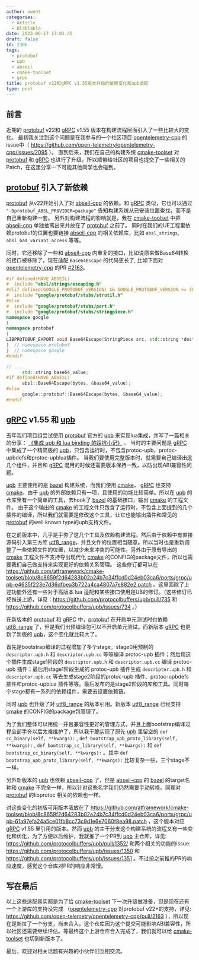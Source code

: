 ```yaml
---
author: owent
categories:
  - Article
  - Blablabla
date: 2023-06-17 17:01:45
draft: false
id: 2306
tags: 
  - protobuf
  - upb
  - abseil
  - cmake-toolset
  - grpc
title: protobuf v22和gRPC v1.55版本升级的依赖变化和upb适配
type: post
---
```


## 前言

近期的 [protobuf][2] v22和 [gRPC][3] v1.55 版本在构建流程层面引入了一些比较大的变化。
最初我关注到这个问题是在我参与的一个社区项目 [opentelemetry-cpp][4] 的issue中（ <https://github.com/open-telemetry/opentelemetry-cpp/issues/2095> ）。
直到后来，我们在自己的构建系统 [cmake-toolset][1] 对 [protobuf][2] 和 [gRPC][3] 也进行了升级。所以顺带给社区的项目也提交了一些相关的Patch，在这里分享一下可能其他同学也会碰到。

## [protobuf][2] 引入了新依赖

[protobuf][2] 从v22开始引入了对 [abseil-cpp][5] 的依赖。和 [gRPC][3] 类似，它也可以通过 `"-Dprotobuf_ABSL_PROVIDER=package"` 告知构建系统从已安装位置查找，而不是自己重新构建一套。
另外对构建流程的影响就是，我在 [cmake-toolset][1] 中把 [abseil-cpp][5] 单独抽离出来并放在了 [protobuf][2] 之前了。
同时在我们的UE工程里依赖protobuf的位置也要链接 [abseil-cpp][5] 的相关依赖库，比如 `absl_strings`, `absl_bad_variant_access` 等等。

同时，它还移除了一些和 [abseil-cpp][5] 内重复的接口，比如说原来做Base64转换的接口被移除了，现在适配 `Base64Escape` 的代码更长了, 比如下面对 [opentelemetry-cpp][4] 的PR [#2163](https://github.com/open-telemetry/opentelemetry-cpp/pull/2163/files#diff-eb7f99ebc152d9cc0f4781cc0a0388907e4d4b58271dba85eba99fd16b880674)。

```cpp
#if defined(HAVE_ABSEIL)
#  include "absl/strings/escaping.h"
#elif defined(GOOGLE_PROTOBUF_VERSION) && GOOGLE_PROTOBUF_VERSION >= 3007000
#  include "google/protobuf/stubs/strutil.h"
#else
#  include "google/protobuf/stubs/port.h"
#  include "google/protobuf/stubs/stringpiece.h"
namespace google
{
namespace protobuf
{
LIBPROTOBUF_EXPORT void Base64Escape(StringPiece src, std::string *dest);
}  // namespace protobuf
}  // namespace google
#endif

// ...
      std::string base64_value;
#if defined(HAVE_ABSEIL)
      absl::Base64Escape(bytes, &base64_value);
#else
      google::protobuf::Base64Escape(bytes, &base64_value);
#endif
```

## [gRPC][3] v1.55 和 [upb][6]

去年我们项目组尝试使用 [protobuf][2] 官方的 [upb][6] 来实现lua集成，并写了一篇相关的分享： [《集成 upb 和 lua binding 的踩坑小记》][7] 。
当时的主要问题是 [gRPC][3] 中集成了一个精简版的 [upb][6]，只包含运行时，不包含protoc-upb，protoc-upbdefs和protoc-upblua插件。
当我们要使用完整版本时，就需要自己编译出这几个组件，并且和 [gRPC][3] 混用的时候还需要版本保持一致，以防出现ABI兼容性问题。

[upb][6] 主要使用的是 [bazel][8] 构建系统，而我们使用 [cmake][9]， [gRPC][3] 也支持 [cmake][9]。由于 [upb][6] 的外部依赖只有一项，且使用的功能比较简单。所以在 [upb][6] 的仓库里有一个简单的工具，去hook了 [bazel][8] 的基础接口，输出 [cmake][9] 的工程文件。
由于这个输出的 [cmake][9] 的工程文件只包含了运行时，不包含上面提到的几个插件的编译，所以我们就需要是修改这个工具，让它也能输出插件和常见的 [protobuf][2] 的well known type的upb支持文件。

在之前版本中，几乎是手夯了这几个工具及依赖构建流程。然后由于依赖中有直接源码引入第三方库 [utf8_range][10]，并且文件的位置相当随意。所以当时也是重新调整了一些依赖文件的位置，以减少未来冲突的可能性。另外由于原有导出的 [cmake][9] 工程文件不支持导出现代化 [cmake][9] 的CONFIG的package文件，所以也需要我们自己做支持来实现更好的依赖关系管理。
这些修订都可以在 <https://github.com/atframework/cmake-toolset/blob/8c8659f2d64283b02a24b7c34ffcd0d24eb03ca6/ports/grpc/upb-e4635f223e7d36dfbea3b722a4ca4807a7e882e2.patch> 。这里面除了上述功能外还有一些对于高版本 lua 适配和某些接口使用是UB的修订。（这些修订已经推送上游，详见：<https://github.com/protocolbuffers/upb/pull/735> 和 <https://github.com/protocolbuffers/upb/issues/734> 。）

在新版本的 [protobuf][2] 和 [gRPC][3] 中，[protobuf][2] 在开启单元测试时也依赖 [utf8_range][10] 了，但是我们出预编译包可以不开启单元测试。而新版本 [gRPC][3] 也更新了新版的 [upb][6]，这个变化就比较大了。

首先是bootstrap编译的过程增加了多个stage。stage0用预制的 `descriptor.upb.h` 和 `descriptor.upb.cc` 等等编译 protoc-upb 插件；然后用这个插件生成stage1阶段的 `descriptor.upb.h` 和 `descriptor.upb.cc` 编译 protoc-upb 插件；最后用stage1阶段生成的 protoc-upb 插件生成 `descriptor.upb.h` 和 `descriptor.upb.cc` 等去生成stage2阶段的protoc-upb 插件、protoc-upbdefs 插件和protoc-upblua 插件等等。最后发布的是stage2阶段的库和工具。同时每个stage都有一系列的依赖组件，需要去设置依赖链。

同时 [upb][6] 也升级了对 [utf8_range][10] 的版本引用。新版本 [utf8_range][10] 已经支持 [cmake][9] 的CONFIG的package包管理了。

为了我们整体可以用统一并且兼容性更好的管理方式，并且上面bootstrap编译过程全部手夯以后太难维护了，所以我干脆实现了原先 [upb][6] 里留空的 `def cc_binary(self, **kwargs):` , `def bootstrap_upb_proto_library(self, **kwargs):` , `def bootstrap_cc_library(self, **kwargs):` 和 `def bootstrap_cc_binary(self, **kwargs):` 。其中 `def bootstrap_upb_proto_library(self, **kwargs):` 比较复杂一些，三个stage不一样。

另外新版本的 [upb][6] 也依赖 [abseil-cpp][5] 了，但是 [abseil-cpp][5] 的 [bazel][8] 的target名称和 [cmake][9] 不完全一样，所以针对这些名字我们仍然需要手动转换。同理对 [protobuf][2] 的libprotoc 相关的依赖也一样。

对这些变化的初版可用版本我放在了 <https://github.com/atframework/cmake-toolset/blob/8c8659f2d64283b02a24b7c34ffcd0d24eb03ca6/ports/grpc/upb-61a97efa24a5ce01fb8cc73c9d1e6e7060f8ea98.patch> ，这个版本对应 [gRPC][3] v1.55 里引用的版本。然而 [upb][6] 的主干分支这个构建系统的流程又有一些变化和优化，为了方便以后维护，我就推了一个PR到 [upb][6] 主仓库，详见: <https://github.com/protocolbuffers/upb/pull/1352/> 和两个相关的功能的issue: <https://github.com/protocolbuffers/upb/issues/1350> 和 <https://github.com/protocolbuffers/upb/issues/1351> 。不过按之前推的PR的响应速度，感觉这个仓库对PR的响应非常慢。

## 写在最后

以上这些适配其实都是为了给 [cmake-toolset][1] 下一次升级做准备，但是现在还有一个上游库的支持没完成 （[opentelemetry-cpp][4] 对protobuf v22+的支持，详见: <https://github.com/open-telemetry/opentelemetry-cpp/pull/2163> ），所以现在是新拉了一个分支，尚未合入。这个仓库因为这个提交可能影响ABI兼容性，所以社区还需要继续评估。等最终这个上游仓库合入完成了，我们就可以给 [cmake-toolset][1] 也切到新版本了。

最后，欢迎对相关话题有兴趣的小伙伴们互相交流。

[1]: https://github.com/atframework/cmake-toolset
[2]: https://github.com/protocolbuffers/protobuf
[3]: https://github.com/grpc/grpc
[4]: https://github.com/open-telemetry/opentelemetry-cpp
[5]: https://github.com/abseil/abseil-cpp.git
[6]: https://github.com/protocolbuffers/upb
[7]: https://owent.net/2022/2207.html
[8]: https://bazel.build/
[9]: https://cmake.org/
[10]: https://github.com/protocolbuffers/utf8_range
